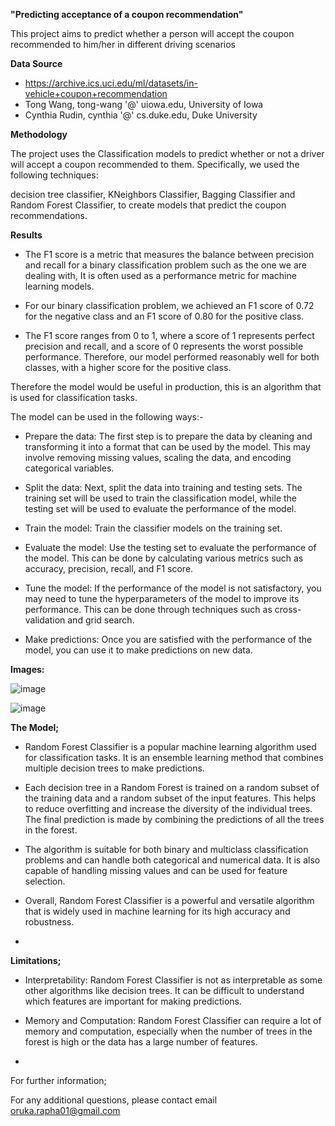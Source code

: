  **"Predicting acceptance of a coupon recommendation"**
 
This project aims to predict whether a person will accept the coupon recommended to him/her in different driving scenarios

**Data Source**
*   https://archive.ics.uci.edu/ml/datasets/in-vehicle+coupon+recommendation
*   Tong Wang, tong-wang '@' uiowa.edu, University of Iowa
*   Cynthia Rudin, cynthia '@' cs.duke.edu, Duke University

**Methodology**

The project uses the Classification models to predict whether or not a driver will accept a coupon recommended to them. Specifically, we used the following techniques:

decision tree classifier, KNeighbors Classifier, Bagging Classifier and Random Forest Classifier, to create models that predict the coupon recommendations.

**Results**

- The F1 score is a metric that measures the balance between precision and recall for a binary classification problem such as the one we are dealing with, It is often used as a performance metric for machine learning models.

- For our binary classification problem, we achieved an F1 score of 0.72 for the negative class and an F1 score of 0.80 for the positive class.

- The F1 score ranges from 0 to 1, where a score of 1 represents perfect precision and recall, and a score of 0 represents the worst possible performance. Therefore, our model performed reasonably well for both classes, with a higher score for the positive class.

Therefore the model would be useful in production, this is an algorithm that is used for  classification tasks. 

The model can be used in the following ways:-

- Prepare the data: The first step is to prepare the data by cleaning and transforming it into a format that can be used by the model. This may involve removing missing values, scaling the data, and encoding categorical variables.

- Split the data: Next, split the data into training and testing sets. The training set will be used to train the classification model, while the testing set will be used to evaluate the performance of the model.

- Train the model: Train the classifier models on the training set. 

- Evaluate the model: Use the testing set to evaluate the performance of the model. This can be done by calculating various metrics such as accuracy, precision, recall, and F1 score.

- Tune the model: If the performance of the model is not satisfactory, you may need to tune the hyperparameters of the model to improve its performance. This can be done through techniques such as cross-validation and grid search.

- Make predictions: Once you are satisfied with the performance of the model, you can use it to make predictions on new data.

**Images:**

![image](https://user-images.githubusercontent.com/124377057/230792226-ffae9e77-653f-4aad-a95c-76a4aa330ed1.png)

![image](https://user-images.githubusercontent.com/124377057/230792250-7ac63986-e689-4797-88e7-4b49a14e9cf7.png)


**The Model;**

- Random Forest Classifier is a popular machine learning algorithm used for classification tasks. It is an ensemble learning method that combines multiple decision trees to make predictions.

- Each decision tree in a Random Forest is trained on a random subset of the training data and a random subset of the input features. This helps to reduce overfitting and increase the diversity of the individual trees. The final prediction is made by combining the predictions of all the trees in the forest.

- The algorithm is suitable for both binary and multiclass classification problems and can handle both categorical and numerical data. It is also capable of handling missing values and can be used for feature selection.

- Overall, Random Forest Classifier is a powerful and versatile algorithm that is widely used in machine learning for its high accuracy and robustness.
- 

**Limitations;**

- Interpretability: Random Forest Classifier is not as interpretable as some other algorithms like decision trees. It can be difficult to understand which features are important for making predictions.

- Memory and Computation: Random Forest Classifier can require a lot of memory and computation, especially when the number of trees in the forest is high or the data has a large number of features.
- 

For further information;

For any additional questions, please contact email oruka.rapha01@gmail.com
